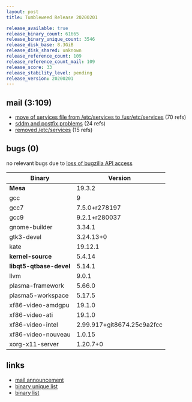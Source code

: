 ```yaml
---
layout: post
title: Tumbleweed Release 20200201

release_available: true
release_binary_count: 61665
release_binary_unique_count: 3546
release_disk_base: 8.3GiB
release_disk_shared: unknown
release_reference_count: 109
release_reference_count_mail: 109
release_score: 33
release_stability_level: pending
release_version: 20200201
---
```


## mail (3:109)

- [move of services file from /etc/services to /usr/etc/services](https://lists.opensuse.org/opensuse-factory/2020-02/msg00023.html) (70 refs)
- [sddm and postfix problems](https://lists.opensuse.org/opensuse-factory/2020-02/msg00052.html) (24 refs)
- [removed /etc/services](https://lists.opensuse.org/opensuse-factory/2020-02/msg00031.html) (15 refs)

## bugs (0)

<!--more-->

no relevant bugs due to [loss of bugzilla API access](https://bugzilla.opensuse.org/show_bug.cgi?id=1157722)

Binary | Version
--- | ---
**Mesa** | 19.3.2
gcc | 9
gcc7 | 7.5.0+r278197
gcc9 | 9.2.1+r280037
gnome-builder | 3.34.1
gtk3-devel | 3.24.13+0
kate | 19.12.1
**kernel-source** | 5.4.14
**libqt5-qtbase-devel** | 5.14.1
llvm | 9.0.1
plasma-framework | 5.66.0
plasma5-workspace | 5.17.5
xf86-video-amdgpu | 19.1.0
xf86-video-ati | 19.1.0
xf86-video-intel | 2.99.917+git8674.25c9a2fcc
xf86-video-nouveau | 1.0.15
xorg-x11-server | 1.20.7+0

## links

- [mail announcement](https://lists.opensuse.org/opensuse-factory/2020-02/msg00019.html)
- [binary unique list](http://download.opensuse.org/history/20200201/rpm.unique.list)
- [binary list](http://download.opensuse.org/history/20200201/rpm.list)
